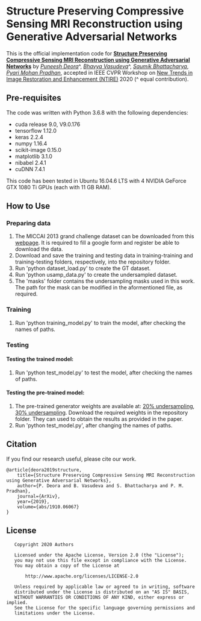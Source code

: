 # Structure Preserving Compressive Sensing MRI Reconstruction using Generative Adversarial Networks

This is the official implementation code for **[Structure Preserving Compressive Sensing MRI Reconstruction using Generative Adversarial Networks](https://arxiv.org/abs/1910.06067)** by *[Puneesh Deora](https://scholar.google.com/citations?user=cn1wdTUAAAAJ&hl=en)*^, *[Bhavya Vasudeva](https://scholar.google.com/citations?user=ZCSsIokAAAAJ&hl=en)*^, *[Saumik Bhattacharya](https://scholar.google.com/citations?user=8pffuA4AAAAJ&hl=en)*, *[Pyari Mohan Pradhan](https://scholar.google.com/citations?user=_eIpqasAAAAJ&hl=en)*, accepted in IEEE CVPR Workshop on [New Trends in Image Restoration and Enhancement (NTIRE)](https://data.vision.ee.ethz.ch/cvl/ntire20/) 2020 (^ equal contribution).

## Pre-requisites
The code was written with Python 3.6.8 with the following dependencies:
* cuda release 9.0, V9.0.176
* tensorflow 1.12.0
* keras 2.2.4
* numpy 1.16.4
* scikit-image 0.15.0
* matplotlib 3.1.0
* nibabel 2.4.1
* cuDNN 7.4.1

This code has been tested in Ubuntu 16.04.6 LTS with 4 NVIDIA GeForce GTX 1080 Ti GPUs (each with 11 GB RAM).

## How to Use
### Preparing data
1. The MICCAI 2013 grand challenge dataset can be downloaded from this [webpage](https://my.vanderbilt.edu/masi/workshops/). It is required to fill a google form and register be able to download the data.
2. Download and save the training and testing data in training-training and training-testing folders, respectively, into the repository folder.
3. Run 'python dataset_load.py' to create the GT dataset.
4. Run 'python usamp_data.py' to create the undersampled dataset. 
5. The 'masks' folder contains the undersampling masks used in this work. The path for the mask can be modified in the aformentioned file, as required.

### Training
1. Run 'python training_model.py' to train the model, after checking the names of paths.

### Testing
#### Testing the trained model:
1. Run 'python test_model.py' to test the model, after checking the names of paths.
#### Testing the pre-trained model:
1. The pre-trained generator weights are available at: [20% undersampling](https://drive.google.com/open?id=1ygzSDA4V09qVhThiYJ606ec912BYjBfP), [30% undersampling](https://drive.google.com/open?id=1j2PPdPT4nOgW8QmhgHJDjMarJUp6gvM6). Download the required weights in the repository folder. They can used to obtain the results as provided in the paper.
2. Run 'python test_model.py', after changing the names of paths.

## Citation
If you find our research useful, please cite our work.
```
@article{deora2019structure,
    title={Structure Preserving Compressive Sensing MRI Reconstruction using Generative Adversarial Networks},
    author={P. Deora and B. Vasudeva and S. Bhattacharya and P. M. Pradhan},
    journal={ArXiv},
    year={2019},
    volume={abs/1910.06067}
}
```

## License
```
   Copyright 2020 Authors

   Licensed under the Apache License, Version 2.0 (the "License");
   you may not use this file except in compliance with the License.
   You may obtain a copy of the License at

       http://www.apache.org/licenses/LICENSE-2.0

   Unless required by applicable law or agreed to in writing, software
   distributed under the License is distributed on an "AS IS" BASIS,
   WITHOUT WARRANTIES OR CONDITIONS OF ANY KIND, either express or implied.
   See the License for the specific language governing permissions and
   limitations under the License.
```
